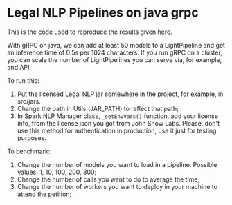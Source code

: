 # Legal NLP Pipelines on java grpc
This is the code used to reproduce the results given [here](https://medium.com/@jjmcarrascosa/low-latency-real-time-legal-ai-with-spark-nlp-on-grpc-a2f9b899de92).

With gRPC on java, we can add at least 50 models to a LightPipeline and get an inference time of 0.5s per 1024 characters.
If you run gRPC on a cluster, you can scale the number of LightPipelines you can serve via, for example, and API.

To run this:
1) Put the licensed Legal NLP jar somewhere in the project, for example, in src/jars.
2) Change the path in Utils (JAR_PATH) to reflect that path;
3) In Spark NLP Manager class, `_setEnvVars()` function, add your license info, from the license json you got from John Snow Labs. Please, don't use this method for authentication in production, use it just for testing purposes.

To benchmark:
1) Change the number of models you want to load in a pipeline. Possible values: 1, 10, 100, 200, 300;
2) Change the number of calls you want to do to average the time;
3) Change the number of workers you want to deploy in your machine to attend the petition;

